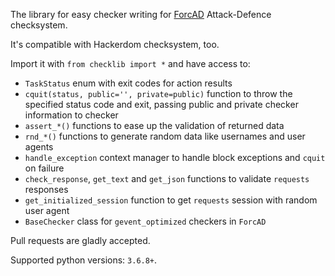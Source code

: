 The library for easy checker writing for [ForcAD](https://github.com/pomo-mondreganto/ForcAD) Attack-Defence checksystem.

It's compatible with Hackerdom checksystem, too. 

Import it with `from checklib import *` and have access to:

- `TaskStatus` enum with exit codes for action results
- `cquit(status, public='', private=public)` function to 
throw the specified status code and exit, passing public and 
private checker information to checker 
- `assert_*()` functions to ease up the validation of returned data
- `rnd_*()` functions to generate random data like usernames and user agents
- `handle_exception` context manager to handle block exceptions and `cquit` on failure
- `check_response`, `get_text` and `get_json` functions to validate `requests` responses
- `get_initialized_session` function to get `requests` session with random user agent
- `BaseChecker` class for `gevent_optimized` checkers in `ForcAD`

Pull requests are gladly accepted.

Supported python versions: `3.6.8+`.  